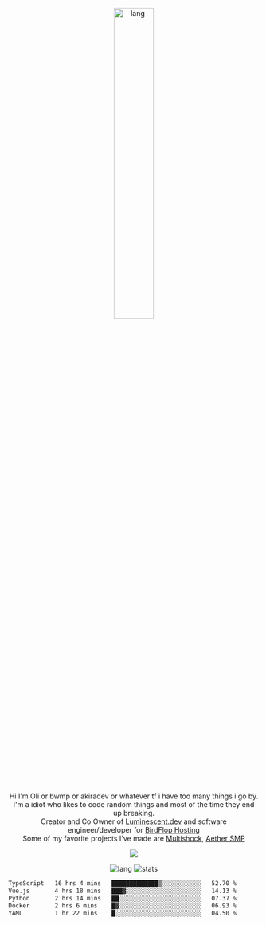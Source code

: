 <p align="center">
 <a href="https://luminescent.dev">
  <img width="40%" alt="lang" src="https://github.com/bwmp/bwmp/blob/main/l_10.png?raw=true" />
 </a>
</p>

<p align="center">
 Hi I'm Oli or bwmp or akiradev or whatever tf i have too many things i go by.<br>
 I'm a idiot who likes to code random things and most of the time they end up breaking.<br>
 Creator and Co Owner of <a href="https://luminescent.dev">Luminescent.dev</a> and software engineer/developer for <a href="https://www.birdflop.com">BirdFlop Hosting</a><br>
 Some of my favorite projects I've made are <a href="https://github.com/PiShock-Inc/MultiShock">Multishock</a>, <a href="https://www.aethersmp.com">Aether SMP</a>
</p>

<p align="center">
  <a href="https://discord.com/users/798738506859282482"><img align="center" src="https://lanyard-profile-readme.vercel.app/api/798738506859282482?bg=433e4f&borderRadius=10px&showDisplayName=true&idleMessage=Probably%20sleeping"/></a>
</p>

<p align="center">
 <img alt="lang" src="https://github-readme-stats.vercel.app/api/top-langs/?username=bwmp&layout=compact&hide_border=true&langs_count=10&theme=transparent&custom_title=Languages" />
 <img alt="stats" src="https://github-readme-stats.vercel.app/api?username=bwmp&show_icons=true&hide_border=true&count_private=true&theme=transparent&custom_title=Statistics">
</p>
<p align="center">
 <!--START_SECTION:waka-->

```txt
TypeScript   16 hrs 4 mins   █████████████▒░░░░░░░░░░░   52.70 %
Vue.js       4 hrs 18 mins   ███▓░░░░░░░░░░░░░░░░░░░░░   14.13 %
Python       2 hrs 14 mins   ██░░░░░░░░░░░░░░░░░░░░░░░   07.37 %
Docker       2 hrs 6 mins    █▓░░░░░░░░░░░░░░░░░░░░░░░   06.93 %
YAML         1 hr 22 mins    █░░░░░░░░░░░░░░░░░░░░░░░░   04.50 %
```

<!--END_SECTION:waka-->
</p>
